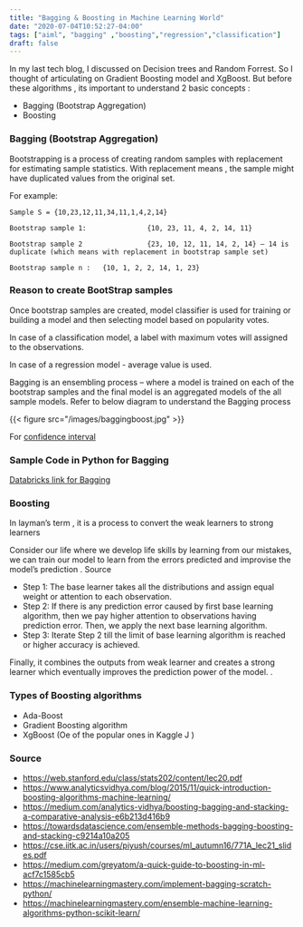 ```yaml
---
title: "Bagging & Boosting in Machine Learning World"
date: "2020-07-04T10:52:27-04:00"
tags: ["aiml", "bagging" ,"boosting","regression","classification"]
draft: false
---
```

In my last tech blog, I discussed on Decision trees and Random Forrest. So I thought of articulating on Gradient Boosting model and XgBoost. But before these algorithms , its important to understand 2 basic concepts :
* Bagging  (Bootstrap Aggregation)       
* Boosting

### Bagging (Bootstrap Aggregation)
Bootstrapping is a process of creating random samples with replacement for estimating sample statistics. With replacement means , the sample might have duplicated values from the original set.

For example:
```
Sample S = {10,23,12,11,34,11,1,4,2,14}

Bootstrap sample 1:               {10, 23, 11, 4, 2, 14, 11}

Bootstrap sample 2                {23, 10, 12, 11, 14, 2, 14} – 14 is duplicate (which means with replacement in bootstrap sample set)

Bootstrap sample n :   {10, 1, 2, 2, 14, 1, 23}
```

### Reason to create BootStrap samples

Once bootstrap samples are created, model classifier is used for training or building a model and then selecting model based on popularity votes.

In case of a classification model, a label with maximum votes will assigned to the observations.

In case of a regression model - average value is used.

Bagging is an ensembling process – where a model is trained on each of the bootstrap samples and the final model is an aggregated models of the all sample models.
Refer to below diagram to understand the Bagging process

{{< figure src="/images/baggingboost.jpg" >}}

For [confidence interval](http://hosted.jalt.org/test/PDF/Brown35.pdf)

### Sample Code in Python for Bagging
[Databricks link for Bagging](https://databricks-prod-cloudfront.cloud.databricks.com/public/4027ec902e239c93eaaa8714f173bcfc/2718522690254083/197903457957926/4283590658906401/latest.html)

### Boosting
In layman’s term , it is a process to convert the weak learners to strong learners

Consider our life where we develop life skills by learning from our mistakes, we can train our model to learn from the errors predicted and improvise the model’s prediction .
Source

* Step 1:  The base learner takes all the distributions and assign equal weight or attention to each observation.
* Step 2: If there is any prediction error caused by first base learning algorithm, then we pay higher attention to observations having prediction error. Then, we apply the next base learning algorithm.
* Step 3: Iterate Step 2 till the limit of base learning algorithm is reached or higher accuracy is achieved.

Finally, it combines the outputs from weak learner and creates a strong learner which eventually improves the prediction power of the model. .

### Types of Boosting algorithms

* Ada-Boost
* Gradient Boosting algorithm
* XgBoost (Oe of the popular ones in Kaggle J )

### Source

* https://web.stanford.edu/class/stats202/content/lec20.pdf     
* https://www.analyticsvidhya.com/blog/2015/11/quick-introduction-boosting-algorithms-machine-learning/     
* https://medium.com/analytics-vidhya/boosting-bagging-and-stacking-a-comparative-analysis-e6b213d416b9
* https://towardsdatascience.com/ensemble-methods-bagging-boosting-and-stacking-c9214a10a205
* https://cse.iitk.ac.in/users/piyush/courses/ml_autumn16/771A_lec21_slides.pdf
* https://medium.com/greyatom/a-quick-guide-to-boosting-in-ml-acf7c1585cb5
* https://machinelearningmastery.com/implement-bagging-scratch-python/       
* https://machinelearningmastery.com/ensemble-machine-learning-algorithms-python-scikit-learn/
